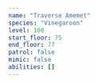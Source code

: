 ```yaml
---
name: "Traverse Amemet"
species: "Vinegaroon"
level: 100
start_floor: 75
end_floor: 77
patrol: false
mimic: false
abilities: []
---
```

